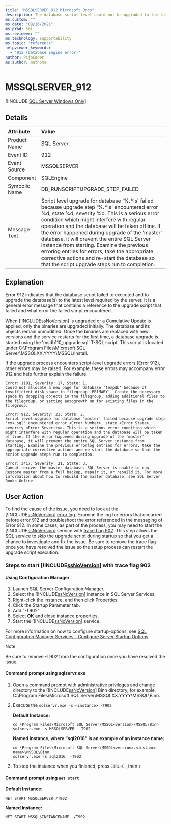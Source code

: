 ```yaml
---
title: "MSSQLSERVER_912 Microsoft Docs"
description: The database script level could not be upgraded to the latest required by the server.
ms.custom: ""
ms.date: "08/16/2021"
ms.prod: sql
ms.reviewer: ""
ms.technology: supportability
ms.topic: "reference"
helpviewer_keywords: 
  - "912 (Database Engine error)"
author: PijoCoder
ms.author: mathoma
---
```

# MSSQLSERVER_912
 [!INCLUDE [SQL Server Windows Only](../../includes/applies-to-version/sqlserver2019-windows-only.md)]
  
## Details  
  
| Attribute | Value |  
| :-------- | :---- |  
|Product Name|SQL Server|  
|Event ID|912|  
|Event Source|MSSQLSERVER|  
|Component|SQLEngine|  
|Symbolic Name|DB_RUNSCRIPTUPGRADE_STEP_FAILED|  
|Message Text|	Script level upgrade for database '%.*ls' failed because upgrade step '%.*ls' encountered error %d, state %d, severity %d. This is a serious error condition which might interfere with regular operation and the database will be taken offline. If the error happened during upgrade of the 'master' database, it will prevent the entire SQL Server instance from starting. Examine the previous errorlog entries for errors, take the appropriate corrective actions and re-start the database so that the script upgrade steps run to completion.|  

## Explanation

Error 912 indicates that the database script failed to executed and to upgrade the database(s) to the latest level required by the server. It is a general error message that contains a reference to the upgrade script that failed and what error the failed script encountered.

When [!INCLUDE[ssNoVersion](../../includes/ssnoversion-md.md)] is upgraded or a Cumulative Update is applied, only the binaries are upgraded initially. The database and its objects remain unmodified. Once the binaries are replaced with new versions and the service restarts for the first time, a database upgrade is started using the 'msdb110_upgrade.sql' T-SQL script. This script is located under C:\Program Files\Microsoft SQL Server\MSSQLXX.YYYY\MSSQL\Install\.

If the upgrade process encounters script-level upgrade errors (Error 912), other errors may be raised. For example, these errors may accompany error 912 and help further explain the failure:

`Error: 1101, Severity: 17, State: 1.` </br>
`Could not allocate a new page for database 'tempdb' because of insufficient disk space in filegroup 'PRIMARY'. Create the necessary space by dropping objects in the filegroup, adding additional files to the filegroup, or setting autogrowth on for existing files in the filegroup.`

`Error: 912, Severity: 21, State: 2.` </br>
`Script level upgrade for database 'master' failed because upgrade step 'xxx.sql' encountered error <Error Number>, state <Error State>, severity <Error Severity>. This is a serious error condition which might interfere with regular operation and the database will be taken offline. If the error happened during upgrade of the 'master' database, it will prevent the entire SQL Server instance from starting. Examine the previous errorlog entries for errors, take the appropriate corrective actions and re-start the database so that the script upgrade steps run to completion.`

`Error: 3417, Severity: 21, State: 3.` </br>
`Cannot recover the master database. SQL Server is unable to run. Restore master from a full backup, repair it, or rebuild it. For more information about how to rebuild the master database, see SQL Server Books Online.`

## User Action  
  
To find the cause of the issue, you need to look at the [!INCLUDE[ssNoVersion](../../includes/ssnoversion-md.md)] [error log](../../tools/configuration-manager/viewing-the-sql-server-error-log.md). Examine the log for errors that occurred before error 912 and troubleshoot the error referenced in the messaging of Error 912. In some cases, as part of the process, you may need to start the [!INCLUDE[ssNoVersion](../../includes/ssnoversion-md.md)] service with [trace flag 902](../../t-sql/database-console-commands/dbcc-traceon-trace-flags-transact-sql.md#tf902).  This step allows the SQL service to skip the upgrade script during startup so that you get a chance to investigate and fix the issue. Be sure to remove the trace flag once you have resolved the issue so the setup process can restart the upgrade script execution.

### Steps to start [!INCLUDE[ssNoVersion](../../includes/ssnoversion-md.md)] with trace flag 902 

#### Using Configuration Manager

1. Launch SQL Server Configuration Manager.
1. Select the [!INCLUDE[ssNoVersion](../../includes/ssnoversion-md.md)] instance in SQL Server Services,
1. Right-click the instance, and then click Properties.
1. Click the Startup Parameter tab.
1. Add “-T902”
1. Select **OK** and close instance properties.
1. Start the [!INCLUDE[ssNoVersion](../../includes/ssnoversion-md.md)] service.

For more information on how to configure startup-options, see [SQL Configuration Manager Services - Configure Server Startup Options](../../database-engine/configure-windows/scm-services-configure-server-startup-options.md)

>[!NOTE]
> Be sure to remove -T902 from the configuration once you have resolved the issue.

#### Command prompt using sqlservr.exe

1. Open a command prompt with administrative privileges and change directory to the [!INCLUDE[ssNoVersion](../../includes/ssnoversion-md.md)] Binn directory, for example, C:\Program Files\Microsoft SQL Server\MSSQLXX.YYYY\MSSQL\Binn\.

1. Execute the `sqlservr.exe -s <instance> -T902`

   **Default Instance:**

    ```console
    cd \Program Files\Microsoft SQL Server\MSSQL<version>\MSSQL\Binn
    sqlservr.exe -s MSSQLSERVER  -T902
    ```

    **Named Instance, where "sql2016" is an example of an instance name:**

    ```dos
    cd \Program Files\Microsoft SQL Server\MSSQL<version>.<instance name>\MSSQL\Binn
    sqlservr.exe -s sql2016  -T902
    ```

1. To stop the instance when you finished, press `CTRL+C` , then `Y`

#### Command prompt using `net start`

**Default Instance:**

```dos
NET START MSSQLSERVER /T902 
```

**Named Instance:**

```dos
NET START MSSQL$INSTANCENAME  /T902
```

